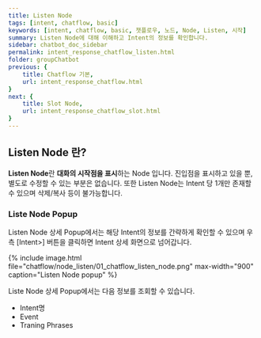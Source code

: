 ```yaml
---
title: Listen Node
tags: [intent, chatflow, basic]
keywords: [intent, chatflow, basic, 챗플로우, 노드, Node, Listen, 시작]
summary: Listen Node에 대해 이해하고 Intent의 정보를 확인합니다.
sidebar: chatbot_doc_sidebar
permalink: intent_response_chatflow_listen.html
folder: groupChatbot
previous: {
    title: Chatflow 기본,
    url: intent_response_chatflow.html
}
next: {
    title: Slot Node,
    url: intent_response_chatflow_slot.html
}
---
```


## Listen Node 란?

**Listen Node**란 **대화의 시작점을 표시**하는 Node 입니다. 진입점을 표시하고 있을 뿐, 별도로 수정할 수 있는 부분은 없습니다. 또한 Listen Node는 Intent 당 1개만 존재할 수 있으며 삭제/복사 등이 불가능합니다.

### Liste Node Popup

Listen Node 상세 Popup에서는 해당 Intent의 정보를 간략하게 확인할 수 있으며 우측 [Intent>] 버튼을 클릭하면 Intent 상세 화면으로 넘어갑니다.

{% include image.html file="chatflow/node_listen/01_chatflow_listen_node.png" max-width="900" caption="Listen Node popup" %}

Liste Node 상세 Popup에서는 다음 정보를 조회할 수 있습니다.

- Intent명
- Event
- Traning Phrases








